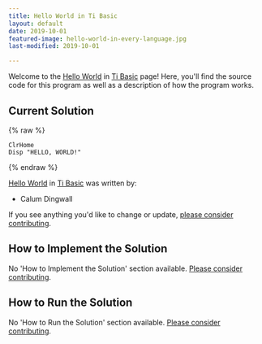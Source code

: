 ```yaml
---
title: Hello World in Ti Basic
layout: default
date: 2019-10-01
featured-image: hello-world-in-every-language.jpg
last-modified: 2019-10-01

---
```


Welcome to the [Hello World](https://rzuckerm.github.io/sample-programs-website-copy/projects/hello-world) in [Ti Basic](https://rzuckerm.github.io/sample-programs-website-copy/languages/ti-basic) page! Here, you'll find the source code for this program as well as a description of how the program works.

## Current Solution

{% raw %}

```ti_basic
ClrHome
Disp "HELLO, WORLD!"
```

{% endraw %}

[Hello World](https://rzuckerm.github.io/sample-programs-website-copy/projects/hello-world) in [Ti Basic](https://rzuckerm.github.io/sample-programs-website-copy/languages/ti-basic) was written by:

- Calum Dingwall

If you see anything you'd like to change or update, [please consider contributing](https://github.com/TheRenegadeCoder/sample-programs).

## How to Implement the Solution

No 'How to Implement the Solution' section available. [Please consider contributing](https://github.com/TheRenegadeCoder/sample-programs-website).

## How to Run the Solution

No 'How to Run the Solution' section available. [Please consider contributing](https://github.com/TheRenegadeCoder/sample-programs-website).